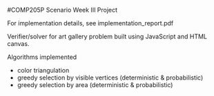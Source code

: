 #COMP205P Scenario Week III Project

For implementation details, see implementation_report.pdf

Verifier/solver for art gallery problem built using JavaScript and HTML canvas.

Algorithms implemented
* color triangulation
* greedy selection by visible vertices (deterministic & probabilistic)
* greedy selection by area (deterministic & probabilistic)
